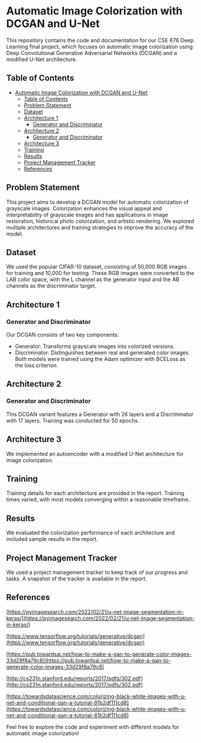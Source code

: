 # Automatic Image Colorization with DCGAN and U-Net

This repository contains the code and documentation for our CSE 676 Deep Learning final project, which focuses on automatic image colorization using Deep Convolutional Generative Adversarial Networks (DCGAN) and a modified U-Net architecture.

## Table of Contents
- [Automatic Image Colorization with DCGAN and U-Net](#automatic-image-colorization-with-dcgan-and-u-net)
  - [Table of Contents](#table-of-contents)
  - [Problem Statement](#problem-statement)
  - [Dataset](#dataset)
  - [Architecture 1](#architecture-1)
    - [Generator and Discriminator](#generator-and-discriminator)
  - [Architecture 2](#architecture-2)
    - [Generator and Discriminator](#generator-and-discriminator-1)
  - [Architecture 3](#architecture-3)
  - [Training](#training)
  - [Results](#results)
  - [Project Management Tracker](#project-management-tracker)
  - [References](#references)

## Problem Statement

This project aims to develop a DCGAN model for automatic colorization of grayscale images. Colorization enhances the visual appeal and interpretability of grayscale images and has applications in image restoration, historical photo colorization, and artistic rendering. We explored multiple architectures and training strategies to improve the accuracy of the model.

## Dataset

We used the popular CIFAR-10 dataset, consisting of 50,000 RGB images for training and 10,000 for testing. These RGB images were converted to the LAB color space, with the L channel as the generator input and the AB channels as the discriminator target.

## Architecture 1

### Generator and Discriminator
Our DCGAN consists of two key components:
- Generator: Transforms grayscale images into colorized versions.
- Discriminator: Distinguishes between real and generated color images.
Both models were trained using the Adam optimizer with BCELoss as the loss criterion.

## Architecture 2

### Generator and Discriminator
This DCGAN variant features a Generator with 26 layers and a Discriminator with 17 layers. Training was conducted for 50 epochs.

## Architecture 3

We implemented an autoencoder with a modified U-Net architecture for image colorization.

## Training

Training details for each architecture are provided in the report. Training times varied, with most models converging within a reasonable timeframe.

## Results

We evaluated the colorization performance of each architecture and included sample results in the report.

## Project Management Tracker

We used a project management tracker to keep track of our progress and tasks. A snapshot of the tracker is available in the report.


## References

[https://pyimagesearch.com/2022/02/21/u-net-image-segmentation-in-keras/](https://pyimagesearch.com/2022/02/21/u-net-image-segmentation-in-keras/)

[https://www.tensorflow.org/tutorials/generative/dcgan](https://www.tensorflow.org/tutorials/generative/dcgan)

[https://pub.towardsai.net/how-to-make-a-gan-to-generate-color-images-33d29f8a79c8](https://pub.towardsai.net/how-to-make-a-gan-to-generate-color-images-33d29f8a79c8)

[http://cs231n.stanford.edu/reports/2017/pdfs/302.pdf](http://cs231n.stanford.edu/reports/2017/pdfs/302.pdf)

[https://towardsdatascience.com/colorizing-black-white-images-with-u-net-and-conditional-gan-a-tutorial-81b2df111cd8](https://towardsdatascience.com/colorizing-black-white-images-with-u-net-and-conditional-gan-a-tutorial-81b2df111cd8)


Feel free to explore the code and experiment with different models for automatic image colorization!
